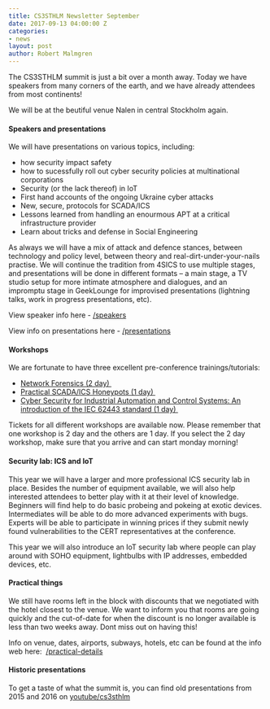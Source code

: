 ```yaml
---
title: CS3STHLM Newsletter September
date: 2017-09-13 04:00:00 Z
categories:
- news
layout: post
author: Robert Malmgren
---
```


The CS3STHLM summit is just a bit over a month away. Today we have speakers from many corners of the earth, and we have already attendees from most continents!  

We will be at the beutiful venue Nalen in central Stockholm again.  

#### Speakers and presentations 
We will have presentations on various topics, including:  
* how security impact safety
* how to sucessfully roll out cyber security policies at multinational corporations  
* Security (or the lack thereof) in IoT  
* First hand accounts of the ongoing Ukraine cyber attacks  
* New, secure, protocols for SCADA/ICS  
* Lessons learned from handling an enourmous APT at a critical infrastructure provider
* Learn about tricks and defense in Social Engineering  

As always we will have a mix of attack and defence stances, between technology and policy level, between theory and real-dirt-under-your-nails practise. We will continue the tradition from 4SICS to use multiple stages, and presentations will be done in different formats – a main stage, a TV studio setup for more intimate atmosphere and dialogues, and an impromptu stage in GeekLounge for improvised presentations (lightning talks, work in progress presentations, etc).  

View speaker info here - [/speakers](https://cs3sthlm.se/program/speakers/)

View info on presentations here - [/presentations](https://cs3sthlm.se/program/presentations/)

#### Workshops 

We are fortunate to have three excellent pre-conference trainings/tutorials:  
* [Network Forensics (2 day) ](https://cs3sthlm.se/program/workshops/erik-hjelmvik/)
* [Practical SCADA/ICS Honeypots (1 day) ](https://cs3sthlm.se/program/workshops/mikael-vingaard/)
* [Cyber Security for Industrial Automation and Control Systems: An introduction of the IEC 62443 
standard (1 day) ](https://cs3sthlm.se/program/workshops/michael-theuerzeit/)

Tickets for all different workshops are available now. Please remember that one workshop is 2 day and the others are 1 day. If you select the 2 day workshop, make sure that you arrive and can start monday morning!  

#### Security lab: ICS and IoT 

This year we will have a larger and more professional ICS security lab in place. Besides the number of equipment available, we will also help interested attendees to better play with it at their level of knowledge. Beginners will find help to do basic probeing and pokeing at exotic devices. Intermediates will be able to do more advanced experiments with bugs. Experts will be able to participate in winning prices if they submit newly found vulnerabilities to the CERT representatives at the conference.

This year we will also introduce an IoT security lab where people can play around with SOHO equipment, lightbulbs with IP addresses, embedded devices, etc.  

#### Practical things 

We still have rooms left in the block with discounts that we negotiated with the hotel closest to the venue. We want to inform you that rooms are going quickly and the cut-of-date for when the discount is no longer available is less than two weeks away. Dont miss out on having this!  

Info on venue, dates, airports, subways, hotels, etc can be found at the info web here:  [/practical-details](https://cs3sthlm.se/practical-details/)

#### Historic presentations 

To get a taste of what the summit is, you can find old presentations from 2015 and 2016 on [youtube/cs3sthlm](https://www.youtube.com/channel/UCkD15o_9eJxUc9eeHtWSQ6Q)